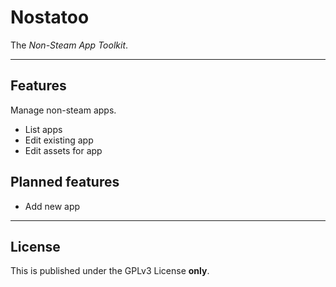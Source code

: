 Nostatoo
========

The *Non-Steam App Toolkit*.

* * *

## Features

Manage non-steam apps.

 - List apps
 - Edit existing app
 - Edit assets for app

## Planned features

 - Add new app

* * *

License
-------

This is published under the GPLv3 License **only**.

